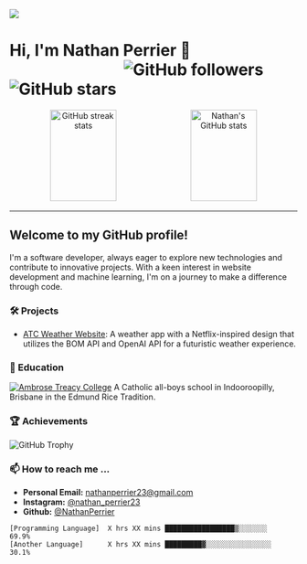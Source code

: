 [![](https://github.com/NathanPerrier/NathanPerrier/profile/Assets/school.gif)](https://github.com/NathanPerrier)

# Hi, I'm Nathan Perrier 👋           <span align="right" style="right:0; margin-left: 200px">![GitHub followers](https://img.shields.io/github/followers/NathanPerrier?label=Followers&style=social)     ![GitHub stars](https://img.shields.io/github/stars/NathanPerrier?label=Stars&style=social)</span>

<p align="center">
  <img src="https://github-readme-streak-stats.herokuapp.com/?user=NathanPerrier" alt="GitHub streak stats" style="width: 48%;  height: 160px"/>
  <img src="https://github-readme-stats.vercel.app/api?username=NathanPerrier&show_icons=true" alt="Nathan's GitHub stats" style="width: 48%; height: 160px"/>
</p>



---

## Welcome to my GitHub profile!

I'm a software developer, always eager to explore new technologies and contribute to innovative projects. With a keen interest in website development and machine learning, I'm on a journey to make a difference through code.


### 🛠 Projects
- [ATC Weather Website](https://github.com/NathanPerrier/IA1-Weather-App-Django): A weather app with a Netflix-inspired design that utilizes the BOM API and OpenAI API for a futuristic weather experience.


### 🏫 Education
[![Ambrose Treacy College](https://github.com/NathanPerrier/NathanPerrier/profile/Assets/atc-crest-white)](https://www.atc.qld.edu.au/) A Catholic all-boys school in Indooroopilly, Brisbane in the Edmund Rice Tradition.

### 🏆 Achievements

![GitHub Trophy](https://github-profile-trophy.vercel.app/?username=NathanPerrier)

### 📫 How to reach me ...

- **Personal Email:** nathanperrier23@gmail.com
- **Instagram:** [@nathan_perrier23](https://www.instagram.com/nathan_perrier23/)
- **Github:** [@NathanPerrier](https://github.com/NathanPerrier/)


<!--START_SECTION:waka-->
```text
[Programming Language]  X hrs XX mins █████████████████▒░░░░░░░   69.9% 
[Another Language]      X hrs XX mins █████████▓░░░░░░░░░░░░░░░░   30.1%